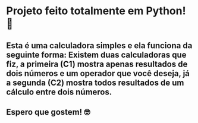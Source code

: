 # Projeto feito totalmente em Python! 🐍

## Esta é uma calculadora simples e ela funciona da seguinte forma: Existem duas calculadoras que fiz, a primeira (C1) mostra apenas resultados de dois números e um operador que você deseja, já a segunda (C2) mostra todos resultados de um cálculo entre dois números.
## Espero que gostem! 🤓
